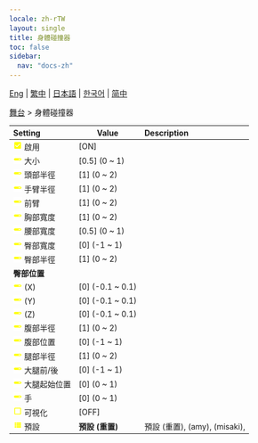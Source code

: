 ```yaml
---
locale: zh-rTW
layout: single
title: 身體碰撞器
toc: false
sidebar:
  nav: "docs-zh"
---
```

[Eng](/dancexr/menu/2025.4/stage/body_colliders) | [繁中](/tw/dancexr/menu/2025.4/stage/body_colliders) | [日本語](/jp/dancexr/menu/2025.4/stage/body_colliders) | [한국어](/kr/dancexr/menu/2025.4/stage/body_colliders) | [简中](/zh/dancexr/menu/2025.4/stage/body_colliders)

[舞台](../menu#舞台) > 身體碰撞器



| Setting | Value | Description |
| :--- | --- | :--- |
|<nobr> ![check_on icon](/images/icon/ic_check_on.png)  啟用</nobr>| [ON] | 
|<nobr> ![slider icon](/images/icon/ic_slider.png)  大小</nobr>| [0.5] (0 ~ 1) | 
|<nobr> ![slider icon](/images/icon/ic_slider.png)  頭部半徑</nobr>| [1] (0 ~ 2) | 
|<nobr> ![slider icon](/images/icon/ic_slider.png)  手臂半徑</nobr>| [1] (0 ~ 2) | 
|<nobr> ![slider icon](/images/icon/ic_slider.png)  前臂</nobr>| [1] (0 ~ 2) | 
|<nobr> ![slider icon](/images/icon/ic_slider.png)  胸部寬度</nobr>| [1] (0 ~ 2) | 
|<nobr> ![slider icon](/images/icon/ic_slider.png)  腰部寬度</nobr>| [0.5] (0 ~ 1) | 
|<nobr> ![slider icon](/images/icon/ic_slider.png)  臀部寬度</nobr>| [0] (-1 ~ 1) | 
|<nobr> ![slider icon](/images/icon/ic_slider.png)  臀部半徑</nobr>| [1] (0 ~ 2) | 
|<nobr> <b>臀部位置</b></nobr>|| 
|<nobr> ![slider icon](/images/icon/ic_slider.png)  (X)</nobr>| [0] (-0.1 ~ 0.1) | 
|<nobr> ![slider icon](/images/icon/ic_slider.png)  (Y)</nobr>| [0] (-0.1 ~ 0.1) | 
|<nobr> ![slider icon](/images/icon/ic_slider.png)  (Z)</nobr>| [0] (-0.1 ~ 0.1) | 
|<nobr> ![slider icon](/images/icon/ic_slider.png)  腹部半徑</nobr>| [1] (0 ~ 2) | 
|<nobr> ![slider icon](/images/icon/ic_slider.png)  腹部位置</nobr>| [0] (-1 ~ 1) | 
|<nobr> ![slider icon](/images/icon/ic_slider.png)  腿部半徑</nobr>| [1] (0 ~ 2) | 
|<nobr> ![slider icon](/images/icon/ic_slider.png)  大腿前/後</nobr>| [0] (-1 ~ 1) | 
|<nobr> ![slider icon](/images/icon/ic_slider.png)  大腿起始位置</nobr>| [0] (0 ~ 1) | 
|<nobr> ![slider icon](/images/icon/ic_slider.png)  手</nobr>| [0] (0 ~ 1) | 
|<nobr> ![check_off icon](/images/icon/ic_check_off.png)  可視化</nobr>| [OFF] | 
|<nobr> ![list icon](/images/icon/ic_list.png)  預設</nobr>| **預設 (重置)** | 預設 (重置), (amy), (misaki),  |
